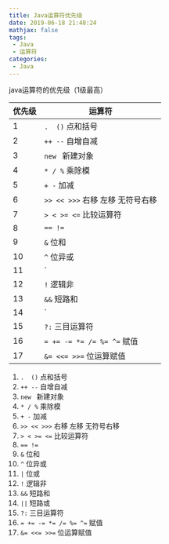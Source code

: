 ```yaml
---
title: Java运算符优先级
date: 2019-06-18 21:48:24
mathjax: false
tags:
 - Java
 - 运算符
categories:
 - Java
---
```

java运算符的优先级（1级最高）
<!--more-->
|优先级  |运算符  |
|--|--|
| 1 | ` .  () ` 点和括号  |
| 2|  `++ --` 自增自减 |
| 3 | `new ` 新建对象 |
| 4 |  `* / %` 乘除模 |
 | 5 |  `+ -` 加减 |
| 6| `>> << >>>` 右移 左移 无符号右移 |
 | 7 | `> < >= <=` 比较运算符 |
| 8 |  `== !=`  |
 | 9 |  `&` 位和 |
| 10 |  `^` 位异或 |
 | 11 |  `|` 位或 |
| 12 | `!` 逻辑非 |
 | 13 |  `&&` 短路和 |
| 14 |  `||` 短路或 |
 | 15 | `?:` 三目运算符 |
| 16 |  `= += -= *= /= %= ^=` 赋值 |
 | 17 | `&= <<= >>=`  位运算赋值 |
 
 1.   ` .  () ` 点和括号
 2.   `++ --` 自增自减
 3.   `new ` 新建对象
 4.   `* / %` 乘除模
 5.   `+ -` 加减
 6.   `>> << >>>` 右移 左移 无符号右移
 7.   `> < >= <=` 比较运算符
 8.   `== !=` 
 9.   `&` 位和
 10.  `^` 位异或
 11. `|` 位或
 12. `!` 逻辑非
 13. `&&` 短路和
 14. `||` 短路或
 15. `?:` 三目运算符
 16. `= += -= *= /= %= ^=` 赋值
 17. `&= <<= >>=`  位运算赋值

 
